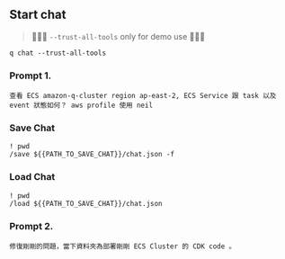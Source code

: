 ## Start chat
> 🚨🚨🚨 `--trust-all-tools` only for demo use 🚨🚨🚨
```
q chat --trust-all-tools
```

### Prompt 1.
```
查看 ECS amazon-q-cluster region ap-east-2, ECS Service 跟 task 以及 event 狀態如何？ aws profile 使用 neil
```

### Save Chat
```
! pwd
/save ${{PATH_TO_SAVE_CHAT}}/chat.json -f
```

### Load Chat
```
! pwd
/load ${{PATH_TO_SAVE_CHAT}}/chat.json
```

### Prompt 2.
```
修復剛剛的問題，當下資料夾為部署剛剛 ECS Cluster 的 CDK code 。
```

